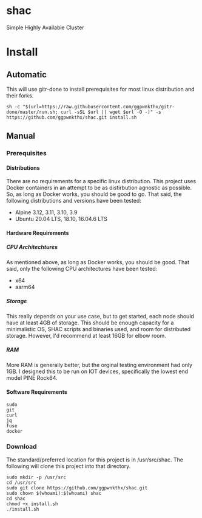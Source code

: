 # shac
Simple Highly Available Cluster

# Install

## Automatic

This will use gitr-done to install prerequisites for most linux distribution and their forks.

```
sh -c "$(url=https://raw.githubusercontent.com/ggpwnkthx/gitr-done/master/run.sh; curl -sSL $url || wget $url -O -)" -s https://github.com/ggpwnkthx/shac.git install.sh
```

## Manual

### Prerequisites

#### Distributions

There are no requirements for a specific linux distribution. This project uses Docker containers in an attempt to be as distirbution agnostic as possible. So, as long as Docker works, you should be good to go. That said, the following distributions and versions have been tested:

 - Alpine 3.12, 3.11, 3.10, 3.9
 - Ubuntu 20.04 LTS, 18.10, 16.04.6 LTS

#### Hardware Requirements

##### CPU Architechtures

As mentioned above, as long as Docker works, you should be good. That said, only the following CPU architectures have been tested:

 - x64
 - aarm64

##### Storage

This really depends on your use case, but to get started, each node should have at least 4GB of storage. This should be enough capacity for a minimalistic OS, SHAC scripts and binaries used, and room for distributed storage. However, I'd recommend at least 16GB for elbow room.

##### RAM

More RAM is generally better, but the orginal testing environment had only 1GB. I designed this to be run on IOT devices, specifically the lowest end model PINE Rock64.

#### Software Requirements

```
sudo
git
curl
jq
fuse
docker
```

### Download

The standard/preferred location for this project is in /usr/src/shac. The following will clone this project into that directory.

```
sudo mkdir -p /usr/src
cd /usr/src
sudo git clone https://github.com/ggpwnkthx/shac.git
sudo chown $(whoami):$(whoami) shac
cd shac
chmod +x install.sh
./install.sh
```
